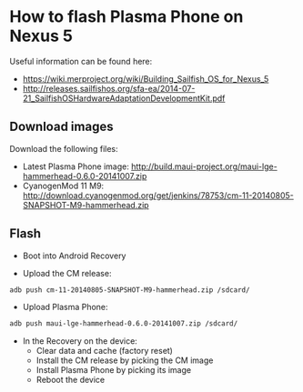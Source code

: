 How to flash Plasma Phone on Nexus 5
====================================

Useful information can be found here:

* https://wiki.merproject.org/wiki/Building_Sailfish_OS_for_Nexus_5
* http://releases.sailfishos.org/sfa-ea/2014-07-21_SailfishOSHardwareAdaptationDevelopmentKit.pdf

Download images
---------------

Download the following files:

* Latest Plasma Phone image: http://build.maui-project.org/maui-lge-hammerhead-0.6.0-20141007.zip
* CyanogenMod 11 M9: http://download.cyanogenmod.org/get/jenkins/78753/cm-11-20140805-SNAPSHOT-M9-hammerhead.zip

Flash
-----

* Boot into Android Recovery

* Upload the CM release:

```sh
adb push cm-11-20140805-SNAPSHOT-M9-hammerhead.zip /sdcard/
```

* Upload Plasma Phone:

```sh
adb push maui-lge-hammerhead-0.6.0-20141007.zip /sdcard/
```

* In the Recovery on the device:
  - Clear data and cache (factory reset)
  - Install the CM release by picking the CM image
  - Install Plasma Phone by picking its image
  - Reboot the device
